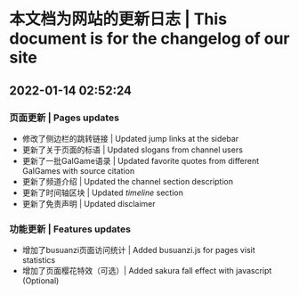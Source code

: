 # 本文档为网站的更新日志 | This document is for the changelog of our site
## 2022-01-14 02:52:24
### 页面更新 | Pages updates
- 修改了侧边栏的跳转链接 | Updated jump links at the sidebar
- 更新了关于页面的标语 | Updated slogans from channel users
- 更新了一批GalGame语录 | Updated favorite quotes from different GalGames with source citation
- 更新了频道介绍 | Updated the channel section description
- 更新了时间轴区块 | Updated *timeline* section
- 更新了免责声明 | Updated disclaimer

### 功能更新 | Features updates
- 增加了busuanzi页面访问统计 | Added busuanzi.js for pages visit statistics
- 增加了页面樱花特效（可选）| Added sakura fall effect with javascript (Optional)